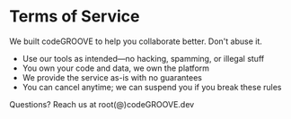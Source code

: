 # Terms of Service

We built codeGROOVE to help you collaborate better. Don't abuse it.

- Use our tools as intended—no hacking, spamming, or illegal stuff
- You own your code and data, we own the platform
- We provide the service as-is with no guarantees
- You can cancel anytime; we can suspend you if you break these rules

Questions? Reach us at root(@)codeGROOVE.dev
